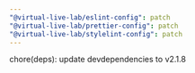 ```yaml
---
"@virtual-live-lab/eslint-config": patch
"@virtual-live-lab/prettier-config": patch
"@virtual-live-lab/stylelint-config": patch
---
```


chore(deps): update devdependencies to v2.1.8
